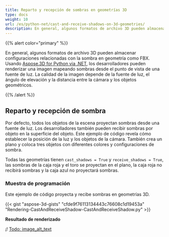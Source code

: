```yaml
---
title: Reparto y recepción de sombras en geometrías 3D
type: docs
weight: 10
url: /es/python-net/cast-and-receive-shadows-on-3d-geometries/
description: En general, algunos formatos de archivo 3D pueden almacenar configuraciones relacionadas con la sombra en geometría como FBX. Usando Aspose.3D for Python via .NET, los desarrolladores pueden renderizar una imagen mapeando sombras desde el punto de vista de una fuente de luz. La calidad de la imagen depende de la fuente de luz, el ángulo de elevación y la distancia entre la cámara y los objetos geométricos.
---
```

{{% alert color="primary" %}}

En general, algunos formatos de archivo 3D pueden almacenar configuraciones relacionadas con la sombra en geometría como FBX. Usando [Aspose.3D for Python via .NET](https://products.aspose.com/3d/python-net/), los desarrolladores pueden renderizar una imagen mapeando sombras desde el punto de vista de una fuente de luz. La calidad de la imagen depende de la fuente de luz, el ángulo de elevación y la distancia entre la cámara y los objetos geométricos.

{{% /alert %}}
##  **Reparto y recepción de sombra**
Por defecto, todos los objetos de la escena proyectan sombras desde una fuente de luz. Los desarrolladores también pueden recibir sombras por objeto en la superficie del objeto. Este ejemplo de código revela cómo establecer la posición de la luz y los objetos de la cámara. También crea un plano y coloca tres objetos con diferentes colores y configuraciones de sombra.

Todas las geometrías tienen `cast_shadows = True` y `receive_shadows = True`, las sombras de la caja roja y el toro se proyectan en el plano, la caja roja no recibirá sombras y la caja azul no proyectará sombras.
###  **Muestra de programación**
Este ejemplo de código proyecta y recibe sombras en geometrías 3D.

{{< gist "aspose-3d-gists" "cfde9f76113134443c76608c1d19453a" "Rendering-CastAndReceiveShadow-CastAndReceiveShadow.py" >}}


**Resultado de renderizado**

¡! [Todo: image_alt_text](cast-and-receive-shadows-on-3d-geometries_1.png)
